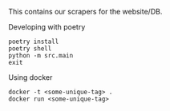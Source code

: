 This contains our scrapers for the website/DB.

Developing with poetry
```
poetry install
poetry shell
python -m src.main
exit
```

Using docker
```
docker -t <some-unique-tag> .
docker run <some-unique-tag>
```